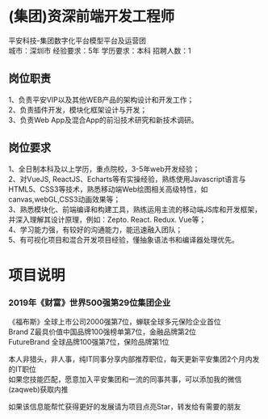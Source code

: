 # (集团)资深前端开发工程师
平安科技-集团数字化平台模型平台及运营团  
城市：深圳市 经验要求：5年 学历要求：本科  招聘人数：1

## 岗位职责
1、负责平安VIP以及其他WEB产品的架构设计和开发工作；   
2、负责插件开发，模块化框架设计与开发；   
3、负责Web App及混合App的前沿技术研究和新技术调研。

## 岗位要求
1、全日制本科及以上学历，重点院校，3-5年web开发经验；   
2、对VueJS, ReactJS、Echarts等有实操经验，熟练使用Javascript语言与HTML5、CSS3等技术，熟悉移动端Web绘图相关高级特性，如canvas,webGL,CSS3动画效果等；   
3、熟悉模块化、前端编译和构建工具，熟练运用主流的移动端JS库和开发框架，并深入理解其设计原理，例如：Zepto. React. Redux. Vue等；   
4、学习能力强，有较好的沟通能力，能迅速融入团队；   
5、有可视化项目和混合开发项目经验，懂抽象语法书和编译器处理优先。

# 项目说明

### 2019年《财富》世界500强第29位集团企业
《福布斯》全球上市公司2000强第7位，蝉联全球多元保险企业首位  
Brand Z最具价值中国品牌100强榜单第7位，金融品牌第2位  
FutureBrand 全球品牌100强第7位，保险品牌第1位

本人非猎头，非人事，纯IT同事分享内部推荐职位，每天更新平安集团2个月内发的IT职位  
如果您技能匹配，愿意加入平安集团和一流的同事共事，可以添加我的微信(zaqweb)获取内推 

如果该信息能帮忙获得更好的发展请为项目点亮Star，转发给有需要的朋友




